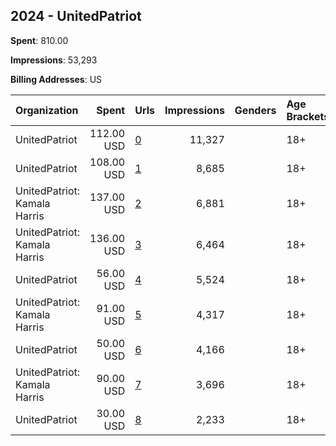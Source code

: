 ## 2024 - UnitedPatriot 
**Spent**: 810.00

**Impressions**: 53,293

**Billing Addresses**: US

|Organization|Spent|Urls|Impressions|Genders|Age Brackets|Country Codes|
|:---|---:|:---|---:|:---|:---|:---|
|UnitedPatriot|112.00 USD|[0](https://www.snap.com/political-ads/asset/ed01b003bcd548613d4093f211a4e31d795ffa725475c3de59e1412415db82f1?mediaType=mp4)|11,327||18+|united states|
|UnitedPatriot|108.00 USD|[1](https://www.snap.com/political-ads/asset/e608df094399237e5f0152cc74a0875918af8966db513f9df90990cd2a50761e?mediaType=mp4)|8,685||18+|united states|
|UnitedPatriot: Kamala Harris|137.00 USD|[2](https://www.snap.com/political-ads/asset/4f15258c32acad98f07e8baba45d10ad22ccf7f32f566b6d0d8d7f5a86f74911?mediaType=mp4)|6,881||18+|united states|
|UnitedPatriot: Kamala Harris|136.00 USD|[3](https://www.snap.com/political-ads/asset/0a172ae6b8d7e1d6c7c7136a718b8c5b05d9ea403d5750780aaf51e881150105?mediaType=mp4)|6,464||18+|united states|
|UnitedPatriot|56.00 USD|[4](https://www.snap.com/political-ads/asset/96eb2b4561904174fe0ea23d974061548c78166b4e5d97048537fe8fa66e68f7?mediaType=mp4)|5,524||18+|united states|
|UnitedPatriot: Kamala Harris|91.00 USD|[5](https://www.snap.com/political-ads/asset/4f15258c32acad98f07e8baba45d10ad22ccf7f32f566b6d0d8d7f5a86f74911?mediaType=mp4)|4,317||18+|united states|
|UnitedPatriot|50.00 USD|[6](https://www.snap.com/political-ads/asset/b226aa9361e1256aea655fc8aadf7e992e517b70babad569120a29bf7a112dd0?mediaType=mp4)|4,166||18+|united states|
|UnitedPatriot: Kamala Harris|90.00 USD|[7](https://www.snap.com/political-ads/asset/0a172ae6b8d7e1d6c7c7136a718b8c5b05d9ea403d5750780aaf51e881150105?mediaType=mp4)|3,696||18+|united states|
|UnitedPatriot|30.00 USD|[8](https://www.snap.com/political-ads/asset/fc7af3754d76b9b1ac619ed1ad6d48ebae1346605d82699ab136e86f1e727f1b?mediaType=mp4)|2,233||18+|united states|
